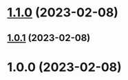 # [1.1.0](https://github.com/acelectic/tom-tom-manager/compare/v1.0.1...v1.1.0) (2023-02-08)

## [1.0.1](https://github.com/acelectic/tom-tom-manager/compare/v1.0.0...v1.0.1) (2023-02-08)

# 1.0.0 (2023-02-08)
